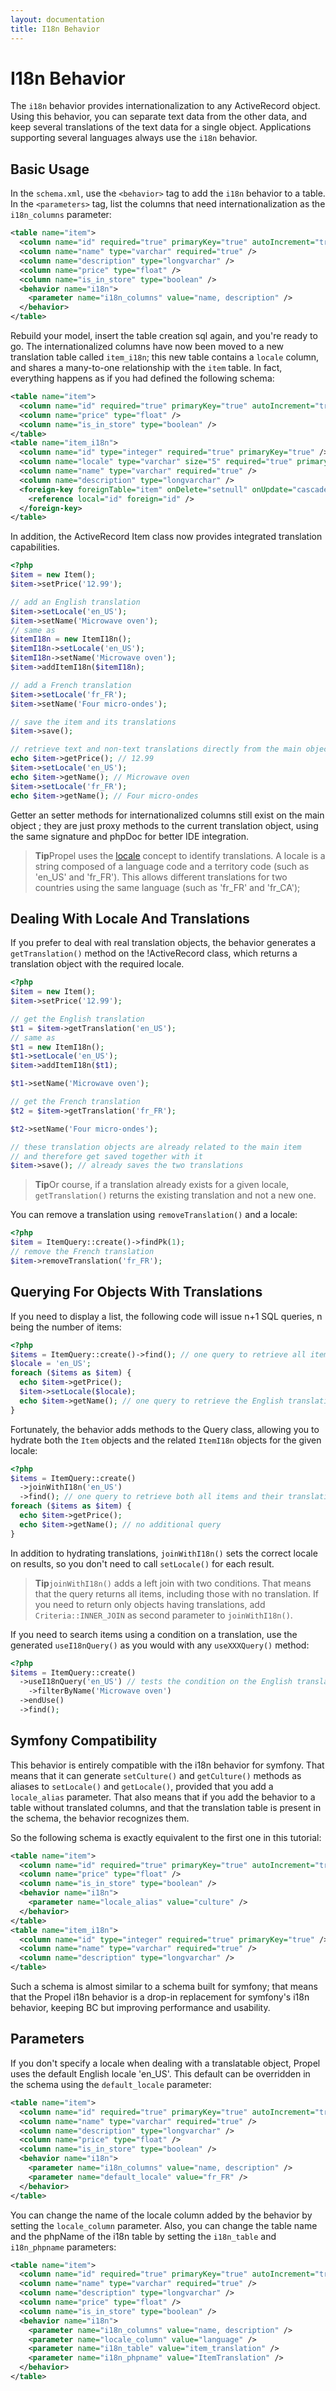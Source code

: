 ```yaml
---
layout: documentation
title: I18n Behavior
---
```


# I18n Behavior #

The `i18n` behavior provides internationalization to any ActiveRecord object. Using this behavior, you can separate text data from the other data, and keep several translations of the text data for a single object. Applications supporting several languages always use the `i18n` behavior.

## Basic Usage ##

In the `schema.xml`, use the `<behavior>` tag to add the `i18n` behavior to a table. In the `<parameters>` tag, list the columns that need internationalization as the `i18n_columns` parameter:

```xml
<table name="item">
  <column name="id" required="true" primaryKey="true" autoIncrement="true" type="integer" />
  <column name="name" type="varchar" required="true" />
  <column name="description" type="longvarchar" />
  <column name="price" type="float" />
  <column name="is_in_store" type="boolean" />
  <behavior name="i18n">
    <parameter name="i18n_columns" value="name, description" />
  </behavior>
</table>
```

Rebuild your model, insert the table creation sql again, and you're ready to go. The internationalized columns have now been moved to a new translation table called `item_i18n`; this new table contains a `locale` column, and shares a many-to-one relationship with the `item` table. In fact, everything happens as if you had defined the following schema:

```xml
<table name="item">
  <column name="id" required="true" primaryKey="true" autoIncrement="true" type="integer" />
  <column name="price" type="float" />
  <column name="is_in_store" type="boolean" />
</table>
<table name="item_i18n">
  <column name="id" type="integer" required="true" primaryKey="true" />
  <column name="locale" type="varchar" size="5" required="true" primaryKey="true" />
  <column name="name" type="varchar" required="true" />
  <column name="description" type="longvarchar" />
  <foreign-key foreignTable="item" onDelete="setnull" onUpdate="cascade">
    <reference local="id" foreign="id" />
  </foreign-key>
</table>
```

In addition, the ActiveRecord Item class now provides integrated translation capabilities.

```php
<?php
$item = new Item();
$item->setPrice('12.99');

// add an English translation
$item->setLocale('en_US');
$item->setName('Microwave oven');
// same as
$itemI18n = new ItemI18n();
$itemI18n->setLocale('en_US');
$itemI18n->setName('Microwave oven');
$item->addItemI18n($itemI18n);

// add a French translation
$item->setLocale('fr_FR');
$item->setName('Four micro-ondes');

// save the item and its translations
$item->save();

// retrieve text and non-text translations directly from the main object
echo $item->getPrice(); // 12.99
$item->setLocale('en_US');
echo $item->getName(); // Microwave oven
$item->setLocale('fr_FR');
echo $item->getName(); // Four micro-ondes
```

Getter an setter methods for internationalized columns still exist on the main object ; they are just proxy methods to the current translation object, using the same signature and phpDoc for better IDE integration.

>**Tip**Propel uses the [locale](http://en.wikipedia.org/wiki/Locale) concept to identify translations. A locale is a string composed of a language code and a territory code (such as 'en_US' and 'fr_FR'). This allows different translations for two countries using the same language (such as 'fr_FR' and 'fr_CA');

## Dealing With Locale And Translations ##

If you prefer to deal with real translation objects, the behavior generates a `getTranslation()` method on the !ActiveRecord class, which returns a translation object with the required locale.

```php
<?php
$item = new Item();
$item->setPrice('12.99');

// get the English translation
$t1 = $item->getTranslation('en_US');
// same as
$t1 = new ItemI18n();
$t1->setLocale('en_US');
$item->addItemI18n($t1);

$t1->setName('Microwave oven');

// get the French translation
$t2 = $item->getTranslation('fr_FR');

$t2->setName('Four micro-ondes');

// these translation objects are already related to the main item
// and therefore get saved together with it
$item->save(); // already saves the two translations
```

>**Tip**Or course, if a translation already exists for a given locale, `getTranslation()` returns the existing translation and not a new one.

You can remove a translation using `removeTranslation()` and a locale:

```php
<?php
$item = ItemQuery::create()->findPk(1);
// remove the French translation
$item->removeTranslation('fr_FR');
```

## Querying For Objects With Translations ##

If you need to display a list, the following code will issue n+1 SQL queries, n being the number of items:

```php
<?php
$items = ItemQuery::create()->find(); // one query to retrieve all items
$locale = 'en_US';
foreach ($items as $item) {
  echo $item->getPrice();
  $item->setLocale($locale);
  echo $item->getName(); // one query to retrieve the English translation
}
```

Fortunately, the behavior adds methods to the Query class, allowing you to hydrate both the `Item` objects and the related `ItemI18n` objects for the given locale:

```php
<?php
$items = ItemQuery::create()
  ->joinWithI18n('en_US')
  ->find(); // one query to retrieve both all items and their translations
foreach ($items as $item) {
  echo $item->getPrice();
  echo $item->getName(); // no additional query
}
```

In addition to hydrating translations, `joinWithI18n()` sets the correct locale on results, so you don't need to call `setLocale()` for each result.

>**Tip**`joinWithI18n()` adds a left join with two conditions. That means that the query returns all items, including those with no translation. If you need to return only objects having translations, add `Criteria::INNER_JOIN` as second parameter to `joinWithI18n()`.

If you need to search items using a condition on a translation, use the generated `useI18nQuery()` as you would with any `useXXXQuery()` method:

```php
<?php
$items = ItemQuery::create()
  ->useI18nQuery('en_US') // tests the condition on the English translation
    ->filterByName('Microwave oven')
  ->endUse()
  ->find();
```

## Symfony Compatibility ##

This behavior is entirely compatible with the i18n behavior for symfony. That means that it can generate `setCulture()` and `getCulture()` methods as aliases to `setLocale()` and `getLocale()`, provided that you add a `locale_alias` parameter. That also means that if you add the behavior to a table without translated columns, and that the translation table is present in the schema, the behavior recognizes them.

So the following schema is exactly equivalent to the first one in this tutorial:

```xml
<table name="item">
  <column name="id" required="true" primaryKey="true" autoIncrement="true" type="integer" />
  <column name="price" type="float" />
  <column name="is_in_store" type="boolean" />
  <behavior name="i18n">
    <parameter name="locale_alias" value="culture" />
  </behavior>
</table>
<table name="item_i18n">
  <column name="id" type="integer" required="true" primaryKey="true" />
  <column name="name" type="varchar" required="true" />
  <column name="description" type="longvarchar" />
</table>
```

Such a schema is almost similar to a schema built for symfony; that means that the Propel i18n behavior is a drop-in replacement for symfony's i18n behavior, keeping BC but improving performance and usability.

## Parameters ##

If you don't specify a locale when dealing with a translatable object, Propel uses the default English locale 'en_US'. This default can be overridden in the schema using the `default_locale` parameter:

```xml
<table name="item">
  <column name="id" required="true" primaryKey="true" autoIncrement="true" type="integer" />
  <column name="name" type="varchar" required="true" />
  <column name="description" type="longvarchar" />
  <column name="price" type="float" />
  <column name="is_in_store" type="boolean" />
  <behavior name="i18n">
    <parameter name="i18n_columns" value="name, description" />
    <parameter name="default_locale" value="fr_FR" />
  </behavior>
</table>
```

You can change the name of the locale column added by the behavior by setting the `locale_column` parameter. Also, you can change the table name and the phpName of the i18n table by setting the `i18n_table` and `i18n_phpname` parameters:

```xml
<table name="item">
  <column name="id" required="true" primaryKey="true" autoIncrement="true" type="integer" />
  <column name="name" type="varchar" required="true" />
  <column name="description" type="longvarchar" />
  <column name="price" type="float" />
  <column name="is_in_store" type="boolean" />
  <behavior name="i18n">
    <parameter name="i18n_columns" value="name, description" />
    <parameter name="locale_column" value="language" />
    <parameter name="i18n_table" value="item_translation" />
    <parameter name="i18n_phpname" value="ItemTranslation" />
  </behavior>
</table>
```
